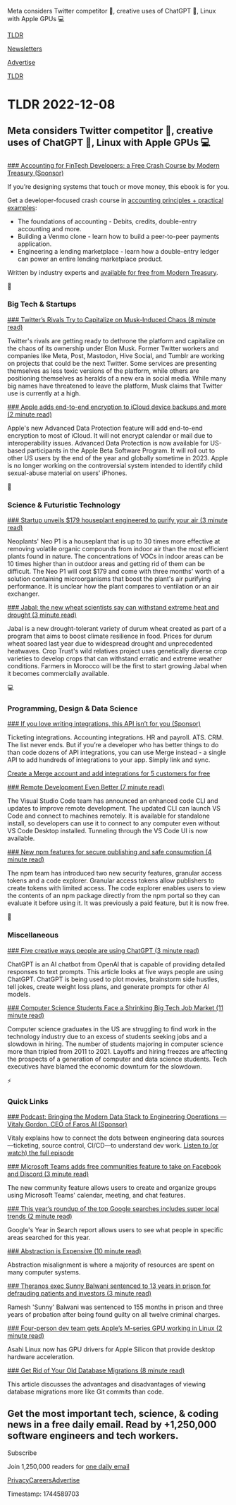 Meta considers Twitter competitor 📝, creative uses of ChatGPT 🤖, Linux with Apple GPUs 💻

[TLDR](/)

[Newsletters](/newsletters)

[Advertise](https://advertise.tldr.tech/)

[TLDR](/)

# TLDR 2022-12-08

## Meta considers Twitter competitor 📝, creative uses of ChatGPT 🤖, Linux with Apple GPUs 💻

### 

[### Accounting for FinTech Developers: a Free Crash Course by Modern Treasury (Sponsor)](https://app.mt/accounting-for-developers)

If you’re designing systems that touch or move money, this ebook is for you.

Get a developer-focused crash course in [accounting principles + practical examples](https://app.mt/accounting-for-developers):

* The foundations of accounting - Debits, credits, double-entry accounting and more.
* Building a Venmo clone - learn how to build a peer-to-peer payments application.
* Engineering a lending marketplace - learn how a double-entry ledger can power an entire lending marketplace product.

Written by industry experts and [available for free from Modern Treasury](https://app.mt/accounting-for-developers).

📱

### Big Tech & Startups

[### Twitter’s Rivals Try to Capitalize on Musk-Induced Chaos (8 minute read)](https://archive.ph/WLpr9?utm_source=tldrnewsletter)

Twitter's rivals are getting ready to dethrone the platform and capitalize on the chaos of its ownership under Elon Musk. Former Twitter workers and companies like Meta, Post, Mastodon, Hive Social, and Tumblr are working on projects that could be the next Twitter. Some services are presenting themselves as less toxic versions of the platform, while others are positioning themselves as heralds of a new era in social media. While many big names have threatened to leave the platform, Musk claims that Twitter use is currently at a high.

[### Apple adds end-to-end encryption to iCloud device backups and more (2 minute read)](https://arstechnica.com/gadgets/2022/12/apple-adds-end-to-end-encryption-to-icloud-device-backups-and-more/?utm_source=tldrnewsletter)

Apple's new Advanced Data Protection feature will add end-to-end encryption to most of iCloud. It will not encrypt calendar or mail due to interoperability issues. Advanced Data Protection is now available for US-based participants in the Apple Beta Software Program. It will roll out to other US users by the end of the year and globally sometime in 2023. Apple is no longer working on the controversial system intended to identify child sexual-abuse material on users' iPhones.

🚀

### Science & Futuristic Technology

[### Startup unveils $179 houseplant engineered to purify your air (3 minute read)](https://www.freethink.com/science/genetically-engineered-houseplant?utm_source=tldrnewsletter)

Neoplants' Neo P1 is a houseplant that is up to 30 times more effective at removing volatile organic compounds from indoor air than the most efficient plants found in nature. The concentrations of VOCs in indoor areas can be 10 times higher than in outdoor areas and getting rid of them can be difficult. The Neo P1 will cost $179 and come with three months' worth of a solution containing microorganisms that boost the plant's air purifying performance. It is unclear how the plant compares to ventilation or an air exchanger.

[### Jabal: the new wheat scientists say can withstand extreme heat and drought (3 minute read)](https://www.theguardian.com/environment/2022/dec/04/drough-resistant-crop-jabal-durum-wheat-food-diversity?utm_source=tldrnewsletter)

Jabal is a new drought-tolerant variety of durum wheat created as part of a program that aims to boost climate resilience in food. Prices for durum wheat soared last year due to widespread drought and unprecedented heatwaves. Crop Trust's wild relatives project uses genetically diverse crop varieties to develop crops that can withstand erratic and extreme weather conditions. Farmers in Morocco will be the first to start growing Jabal when it becomes commercially available.

💻

### Programming, Design & Data Science

[### If you love writing integrations, this API isn’t for you (Sponsor)](https://hubs.li/Q01qNFcb0)

Ticketing integrations. Accounting integrations. HR and payroll. ATS. CRM. The list never ends. But if you’re a developer who has better things to do than code dozens of API integrations, you can use Merge instead - a single API to add hundreds of integrations to your app. Simply link and sync.

[Create a Merge account and add integrations for 5 customers for free](https://hubs.li/Q01qNFcb0)

[### Remote Development Even Better (7 minute read)](https://code.visualstudio.com/blogs/2022/12/07/remote-even-better?utm_source=tldrnewsletter)

The Visual Studio Code team has announced an enhanced code CLI and updates to improve remote development. The updated CLI can launch VS Code and connect to machines remotely. It is available for standalone install, so developers can use it to connect to any computer even without VS Code Desktop installed. Tunneling through the VS Code UI is now available.

[### New npm features for secure publishing and safe consumption (4 minute read)](https://github.blog/2022-12-06-new-npm-features-for-secure-publishing-and-safe-consumption/?utm_source=tldrnewsletter)

The npm team has introduced two new security features, granular access tokens and a code explorer. Granular access tokens allow publishers to create tokens with limited access. The code explorer enables users to view the contents of an npm package directly from the npm portal so they can evaluate it before using it. It was previously a paid feature, but it is now free.

🎁

### Miscellaneous

[### Five creative ways people are using ChatGPT (3 minute read)](https://www.freethink.com/robots-ai/using-chatgpt?utm_source=tldrnewsletter)

ChatGPT is an AI chatbot from OpenAI that is capable of providing detailed responses to text prompts. This article looks at five ways people are using ChatGPT. ChatGPT is being used to plot movies, brainstorm side hustles, tell jokes, create weight loss plans, and generate prompts for other AI models.

[### Computer Science Students Face a Shrinking Big Tech Job Market (11 minute read)](https://archive.ph/xjqqJ?utm_source=tldrnewsletter)

Computer science graduates in the US are struggling to find work in the technology industry due to an excess of students seeking jobs and a slowdown in hiring. The number of students majoring in computer science more than tripled from 2011 to 2021. Layoffs and hiring freezes are affecting the prospects of a generation of computer and data science students. Tech executives have blamed the economic downturn for the slowdown.

⚡

### Quick Links

[### Podcast: Bringing the Modern Data Stack to Engineering Operations — Vitaly Gordon, CEO of Faros AI (Sponsor)](https://www.faros.ai/blog/podcast-bringing-the-modern-data-stack-to-engineering-operations?utm_source=tldr)

Vitaly explains how to connect the dots between engineering data sources—ticketing, source control, CI/CD—to understand dev work. [Listen to (or watch) the full episode](https://www.faros.ai/blog/podcast-bringing-the-modern-data-stack-to-engineering-operations?utm_source=tldr)

[### Microsoft Teams adds free communities feature to take on Facebook and Discord (3 minute read)](https://www.theverge.com/2022/12/7/23497938/microsoft-teams-communities-feature?utm_source=tldrnewsletter)

The new community feature allows users to create and organize groups using Microsoft Teams' calendar, meeting, and chat features.

[### This year’s roundup of the top Google searches includes super local trends (2 minute read)](https://www.theverge.com/2022/12/7/23498166/google-year-in-search-2022-local-results-usa-wordle-dead-queen?utm_source=tldrnewsletter)

Google's Year in Search report allows users to see what people in specific areas searched for this year.

[### Abstraction is Expensive (10 minute read)](https://specbranch.com/posts/expensive-abstraction/?utm_source=tldrnewsletter)

Abstraction misalignment is where a majority of resources are spent on many computer systems.

[### Theranos exec Sunny Balwani sentenced to 13 years in prison for defrauding patients and investors (3 minute read)](https://techcrunch.com/2022/12/07/theranos-exec-sunny-balwani-sentenced-to-13-years-in-prison-for-defrauding-patients-and-investors/?utm_source=tldrnewsletter)

Ramesh 'Sunny' Balwani was sentenced to 155 months in prison and three years of probation after being found guilty on all twelve criminal charges.

[### Four-person dev team gets Apple’s M-series GPU working in Linux (2 minute read)](https://arstechnica.com/gadgets/2022/12/four-person-dev-team-gets-apples-m-series-gpu-working-in-linux/?utm_source=tldrnewsletter)

Asahi Linux now has GPU drivers for Apple Silicon that provide desktop hardware acceleration.

[### Get Rid of Your Old Database Migrations (8 minute read)](https://andrealeopardi.com/posts/get-rid-of-your-old-database-migrations/?utm_source=tldrnewsletter)

This article discusses the advantages and disadvantages of viewing database migrations more like Git commits than code.

## Get the most important tech, science, & coding news in a free daily email. Read by +1,250,000 software engineers and tech workers.

Subscribe

Join 1,250,000 readers for [one daily email](/api/latest/tech)

[Privacy](/privacy)[Careers](https://jobs.ashbyhq.com/tldr.tech)[Advertise](/tech/advertise)

Timestamp: 1744589703